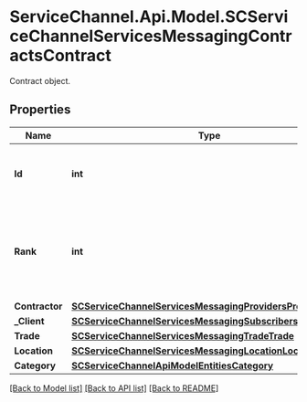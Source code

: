 # ServiceChannel.Api.Model.SCServiceChannelServicesMessagingContractsContract
Contract object.

## Properties

Name | Type | Description | Notes
------------ | ------------- | ------------- | -------------
**Id** | **int** | Numeric identifier of the provider’s assignment. | [optional] 
**Rank** | **int** | Provider’s rank for the trade and location combo in the subscriber’s system. | [optional] 
**Contractor** | [**SCServiceChannelServicesMessagingProvidersProvider**](SCServiceChannelServicesMessagingProvidersProvider.md) |  | [optional] 
**_Client** | [**SCServiceChannelServicesMessagingSubscribersSubscriber**](SCServiceChannelServicesMessagingSubscribersSubscriber.md) |  | [optional] 
**Trade** | [**SCServiceChannelServicesMessagingTradeTrade**](SCServiceChannelServicesMessagingTradeTrade.md) |  | [optional] 
**Location** | [**SCServiceChannelServicesMessagingLocationLocation**](SCServiceChannelServicesMessagingLocationLocation.md) |  | [optional] 
**Category** | [**SCServiceChannelApiModelEntitiesCategory**](SCServiceChannelApiModelEntitiesCategory.md) |  | [optional] 

[[Back to Model list]](../README.md#documentation-for-models) [[Back to API list]](../README.md#documentation-for-api-endpoints) [[Back to README]](../README.md)

